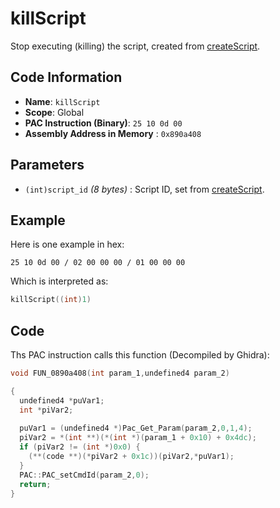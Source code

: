# killScript

Stop executing (killing) the script, created from [createScript](./createscript_25100800.md).

## Code Information

- **Name**: `killScript`
- **Scope**: Global
- **PAC Instruction (Binary)**: `25 10 0d 00`
- **Assembly Address in Memory** : `0x890a408`

## Parameters

- `(int)script_id` *(8 bytes)* : Script ID, set from [createScript](./createscript_25100800.md).

## Example

Here is one example in hex:

```25 10 0d 00 / 02 00 00 00 / 01 00 00 00```

Which is interpreted as:

```c
killScript((int)1)
```

## Code

Ths PAC instruction calls this function (Decompiled by Ghidra):

```c
void FUN_0890a408(int param_1,undefined4 param_2)

{
  undefined4 *puVar1;
  int *piVar2;
  
  puVar1 = (undefined4 *)Pac_Get_Param(param_2,0,1,4);
  piVar2 = *(int **)(*(int *)(param_1 + 0x10) + 0x4dc);
  if (piVar2 != (int *)0x0) {
    (**(code **)(*piVar2 + 0x1c))(piVar2,*puVar1);
  }
  PAC::PAC_setCmdId(param_2,0);
  return;
}
```


